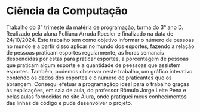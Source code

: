 # Ciência da Computação
Trabalho do 3° trimeste da matéria de programação, turma do 3° ano D. 
Realizado pela aluna Polliana Arruda Roesler e finalizado na data de 24/10/2024.
Este trabalho tem como objetivo informar o número de pessoas no mundo e a partir disso aplicar no mundo dos esportes, fazendo a relação de pessoas praticam esportes regularmente, as horas semanais despendidas por estas para praticar esportes, a porcentagem de pessoas que praticam algum esporte e a quantidade de peessoas que assistem esportes. Também, podemos observar neste trabalho, um gráfico interativo contendo os dados dos esportes e o número de praticantes que os abrangem.
Consegui efetuar a programaçãop ideal para o trabalho graças ás explicações, em sala de aula, do professor Rômulo Jorge Leite Pena e pelas aulas fornecidas no site Alura, onde pratiquei meus conhecimentos das linhas de código e pude desenvolver o projeto.
